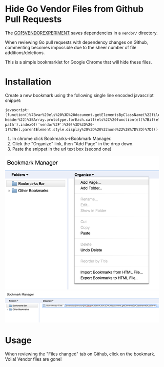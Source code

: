 # Hide Go Vendor Files from Github Pull Requests

The [GO15VENDOREXPERIMENT](https://github.com/golang/go/wiki/PackageManagementTools#go15vendorexperiment) saves dependencies in a `vendor/` directory.

When reviewing Go pull requests with dependency changes on Github, commenting becomes impossible due to the sheer number of file additions/deletions.

This is a simple bookmarklet for Google Chrome that will hide these files.

# Installation

Create a new bookmark using the following single line encoded javascript snippet:

```
javascript:(function()%7Bvar%20els%20%3D%20document.getElementsByClassName(%22file-header%22)%3BArray.prototype.forEach.call(els%2C%20function(el)%7Bif(el.getAttribute('data-path').indexOf('vendor%2F')%20!%3D%3D%20-1)%7Bel.parentElement.style.display%20%3D%20%22none%22%3B%7D%7D)%7D)()
```

1. In chrome click Bookmarks->Bookmark Manager.
2. Click the "Organize" link, then "Add Page" in the drop down.
3. Paste the snippet in the url text box (second one)


![Installation1](screenshots/installation1.png)
![Installation2](screenshots/installation2.png)

# Usage

When reviewing the "Files changed" tab on Github, click on the bookmark. Voila! Vendor files are gone!

